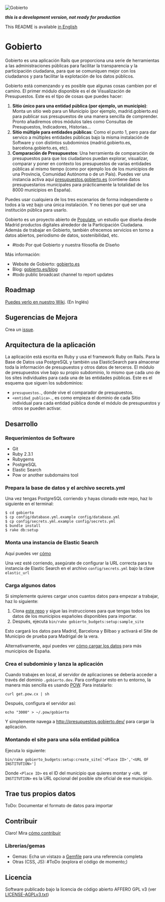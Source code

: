 ![Gobierto](https://gobierto.es/assets/logo_gobierto.png)

___this is a development version, not ready for production___

This README is available [in English](README_EN.md)

# Gobierto

Gobierto es una aplicación Rails que proporciona una serie de herramientas a las administraciones públicas para facilitar la transparencia y la participación ciudadana, para que se comuniquen mejor con los ciudadanos y para facilitar la explotación de los datos públicos.

Gobierto está comenzando y es posible que algunas cosas cambien por el camino. El primer módulo disponible es el de Visualización de Presupuestos. Este es el tipo de cosas que puedes hacer:

1. **Sitio único para una entidad pública (por ejemplo, un municipio)**: Monta un sitio web para un Municipio (por ejemplo, madrid.gobierto.es) para publicar sus presupuestos de una manera sencilla de comprender. Pronto añadiremos otros módulos tales como Consultas de Presupuestos, Indicadores, Historias...
2. **Sitio múltiple para entidades públicas**: Como el punto 1, pero para dar servico a múltiples entidades públicas bajo la misma instalación de Software y con distintos subdominios (madrid.gobierto.es, barcelona.gobierto.es, etc). 
3. **Comparación de Presupuestos**: Una herramienta de comparación de presupuestos para que los ciudadanos puedan explorar, visualizar, comparar y poner en contexto los presupuestos de varias entidades públicas al mismo tiempo (como por ejemplo los de los municipios de una Provincia, Comunidad Autónoma o de un País). Puedes ver una instancia activa aquí [presupuestos.gobierto.es](http://presupuestos.gobierto.es) (contiene datos presupuestarios municipales para prácticamente la totalidad de los 8000 municipios en España).

Puedes usar cualquiera de los tres escenarios de forma independiente o todos a la vez bajo una única instalación. Y no tienes por qué ser una institución pública para usarlo.

Gobierto es un proyecto abierto de [Populate](http://populate.tools), un estudio que diseña desde Madrid productos digitales alrededor de la Participación Ciudadana. Además de trabajar en Gobierto, también ofrecemos servicios en torno a datos abiertos, periodismo de datos, sostenibilidad, etc.

* #todo Por qué Gobierto y nuestra filosofía de Diseño

Más información: 

* Website de Gobierto: [gobierto.es](http://gobierto.es)
* Blog: [gobierto.es/blog](http://gobierto.es/blog)
* #todo public broadcast channel to report updates

## Roadmap

[Puedes verlo en nuestro Wiki](https://github.com/PopulateTools/gobierto/wiki). (En Inglés)

## Sugerencias de Mejora

Crea un [issue](https://github.com/PopulateTools/gobierto/issues).

## Arquitectura de la aplicación

La aplicación está escrita en Ruby y usa el framework Ruby on Rails. Para la Base de Datos usa PostgreSQL y también usa ElasticSearch para almacenar toda la información de presupuestos y otros datos de terceros. El módulo de presupuestos vive bajo su propio subdominio, lo mismo que cada uno de los sites individuales para cada una de las entidades públicas. Este es el esquema que siguen los subdominios:

- `presupuestos.`, donde vive el comparador de presupuestos.
- `<entidad_publica>.`, es como empieza el dominio de cada Sitio individual para cada entidad pública donde el módulo de presupuestos y otros se pueden activar.

## Desarrollo

### Requerimientos de Software

- Git
- Ruby 2.3.1
- Rubygems
- PostgreSQL
- Elastic Search
- Pow or another subdomains tool

### Prepara la base de datos y el archivo secrets.yml

Una vez tengas PostgreSQL corriendo y hayas clonado este repo, haz lo siguiente en el terminal:

```
$ cd gobierto
$ cp config/database.yml.example config/database.yml
$ cp config/secrets.yml.example config/secrets.yml
$ bundle install
$ rake db:setup
```

### Monta una instancia de Elastic Search

Aquí puedes ver [cómo](https://www.elastic.co/guide/en/elasticsearch/guide/current/running-elasticsearch.html)

Una vez esté corriendo, asegúrate de configurar la URL correcta para tu instancia de Elastic Search en el archivo `config/secrets.yml` bajo la clave `elastic_url`

### Carga algunos datos

Si simplemente quieres cargar unos cuantos datos para empezar a trabajar, haz lo siguiente:

1. Clona [este repo](https://github.com/PopulateTools/gobierto-budgets-data) y sigue las instrucciones para que tengas todos los datos de los municipios españoles disponibles para importar.
2. Después, ejecuta `bin/rake gobierto_budgets:setup:sample_site`

Esto cargará los datos para Madrid, Barcelona y Bilbao y activará el Site de Municipio de prueba para Madrigal de la vera.

Alternativamente, aquí puedes ver [cómo cargar los datos](https://github.com/PopulateTools/gobierto/wiki/Loading-Gobierto-Data) para más municipios de España.

### Crea el subdominio y lanza la aplicación

Cuando trabajes en local, al servidor de aplicaciones se debería acceder a través del dominio `.gobierto.dev`. Para configurar esto en tu entorno, la manera más sencilla es usando [POW](http://pow.cx/). Para instalarlo:

```
curl get.pow.cx | sh
```

Después, configura el servidor así:

```
echo "3000" > ~/.pow/gobierto
```

Y simplemente navega a http://presupuestos.gobierto.dev/ para cargar la aplicación.

### Montando el site para una sóla entidad pública

Ejecuta lo siguiente:

```
bin/rake gobierto_budgets:setup:create_site['<Place ID>','<URL OF INSTITUTION>']
```
Donde `<Place ID>` es el ID del municipio que quieres montar y `<URL OF INSTITUTION>` es la URL opcional del posible site oficial de ese municipio.

## Trae tus propios datos

ToDo: Documentar el formato de datos para importar

## Contribuir

Claro! Mira [cómo contribuir](https://github.com/PopulateTools/gobierto/blob/master/CONTRIBUTING_ES.md)

### Librerías/gemas

* Gemas: Echa un vistazo a [Gemfile](https://github.com/PopulateTools/gobierto/blob/master/Gemfile) para una referencia completa
* Otras (CSS, JS): #ToDo (explora el código de momento;)

## Licencia

Software publicado bajo la licencia de código abierto AFFERO GPL v3 (ver [LICENSE-AGPLv3.txt](https://github.com/PopulateTools/gobierto/blob/master/LICENSE-AGPLv3.txt))
